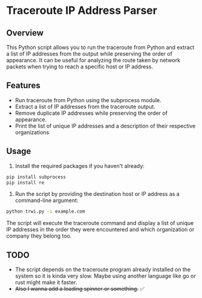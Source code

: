 # Traceroute IP Address Parser

## Overview

This Python script allows you to run the traceroute from Python and extract a list of IP addresses from the output while preserving the order of appearance. It can be useful for analyzing the route taken by network packets when trying to reach a specific host or IP address.

## Features

- Run traceroute from Python using the subprocess module.
- Extract a list of IP addresses from the traceroute output.
- Remove duplicate IP addresses while preserving the order of appearance.
- Print the list of unique IP addresses and a description of their respective organizations

## Usage

1. Install the required packages if you haven't already:

```bash
pip install subprocess
pip install re
```

1. Run the script by providing the destination host or IP address as a command-line argument:

```bash
python trwi.py -i example.com
```

The script will execute the traceroute command and display a list of unique IP addresses in the order they were encountered and which organization or company they belong too.

## TODO

- The script depends on the traceroute program already installed on the system so it is kinda very slow. Maybe using another language like go or rust might make it faster.
- ~~Also I wanna add a loading spinner or something.~~ ✅
